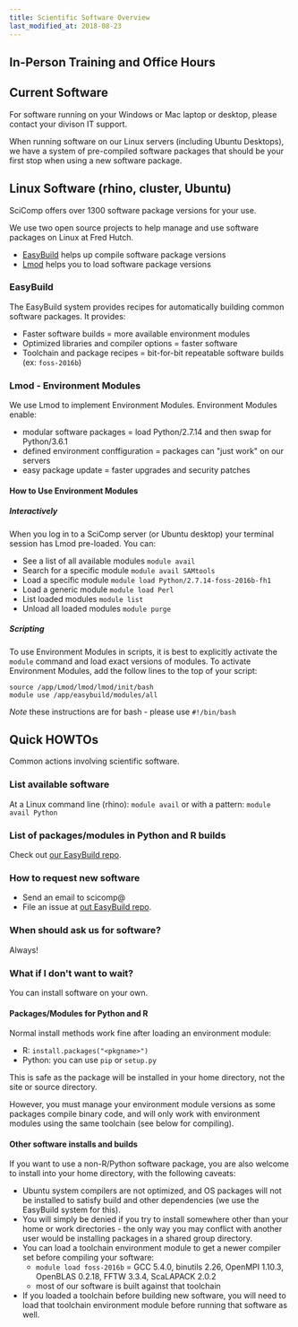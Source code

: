 ```yaml
---
title: Scientific Software Overview
last_modified_at: 2018-08-23
---
```


## In-Person Training and Office Hours

## Current Software
For software running on your Windows or Mac laptop or desktop, please contact your divison IT support.

When running software on our Linux servers (including Ubuntu Desktops), we have a system of pre-compiled software packages that should be your first stop when using a new software package.

## Linux Software (rhino, cluster, Ubuntu)
SciComp offers over 1300 software package versions for your use.

We use two open source projects to help manage and use software packages on Linux at Fred Hutch.
- [EasyBuild](https://easybuilders.github.io/easybuild/) helps up compile software package versions
- [Lmod](https://github.com/TACC/Lmod) helps you to load software package versions

### EasyBuild
The EasyBuild system provides recipes for automatically building common software packages. It provides:
- Faster software builds = more available environment modules
- Optimized libraries and compiler options = faster software
- Toolchain and package recipes = bit-for-bit repeatable software builds (ex: `foss-2016b`)

### Lmod - Environment Modules
We use Lmod to implement Environment Modules. Environment Modules enable:
- modular software packages = load Python/2.7.14 and then swap for Python/3.6.1
- defined environment conffiguration = packages can "just work" on our servers
- easy package update = faster upgrades and security patches

#### How to Use Environment Modules
##### Interactively
When you log in to a SciComp server (or Ubuntu desktop) your terminal session has Lmod pre-loaded. You can:
- See a list of all available modules `module avail`
- Search for a specific module `module avail SAMtools`
- Load a specific module `module load Python/2.7.14-foss-2016b-fh1`
- Load a generic module `module load Perl`
- List loaded modules `module list`
- Unload all loaded modules `module purge`

##### Scripting
To use Environment Modules in scripts, it is best to explicitly activate the `module` command and load exact versions of modules. To activate Environment Modules, add the follow lines to the top of your script:
```
source /app/Lmod/lmod/lmod/init/bash
module use /app/easybuild/modules/all
```
*Note* these instructions are for bash - please use `#!/bin/bash`

## Quick HOWTOs
Common actions involving scientific software.

### List available software
At a Linux command line (rhino): `module avail` or with a pattern: `module avail Python`

### List of packages/modules in Python and R builds
Check out [our EasyBuild repo](https://fredhutch.github.io/easybuild-life-sciences).

### How to request new software
- Send an email to scicomp@
- File an issue at [out EasyBuild repo](https://fredhutch.github.io/easybuild-list-sciences).

### When should ask us for software?
Always!

### What if I don't want to wait?
You can install software on your own.

#### Packages/Modules for Python and R
Normal install methods work fine after loading an environment module:

- R: `install.packages("<pkgname>")`
- Python: you can use `pip` or `setup.py`

This is safe as the package will be installed in your home directory, not the site or source directory.

However, you must manage your environment module versions as some packages compile binary code, and will only work with environment modules using the same toolchain (see below for compiling).

#### Other software installs and builds
If you want to use a non-R/Python software package, you are also welcome to install into your home directory, with the following caveats:

- Ubuntu system compilers are not optimized, and OS packages will not be installed to satisfy build and other dependencies (we use the EasyBuild system for this).
- You will simply be denied if you try to install somewhere other than your home or work directories - the only way you may conflict with another user would be installing packages in a shared group directory.
- You can load a toolchain environment module to get a newer compiler set before compiling your software:
  - `module load foss-2016b` = GCC 5.4.0, binutils 2.26, OpenMPI 1.10.3, OpenBLAS 0.2.18, FFTW 3.3.4, ScaLAPACK 2.0.2
  - most of our software is built against that toolchain
- If you loaded a toolchain before building new software, you will need to load that toolchain environment module before running that software as well.

